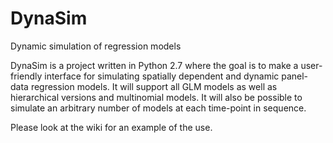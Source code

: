 # DynaSim

Dynamic simulation of regression models

DynaSim is a project written in Python 2.7 where the goal is to make a user-friendly interface for simulating spatially dependent and dynamic panel-data regression models. It will support all GLM models as well as hierarchical versions and multinomial models. It will also be possible to simulate an arbitrary number of models at each time-point in sequence.

Please look at the wiki for an example of the use.
